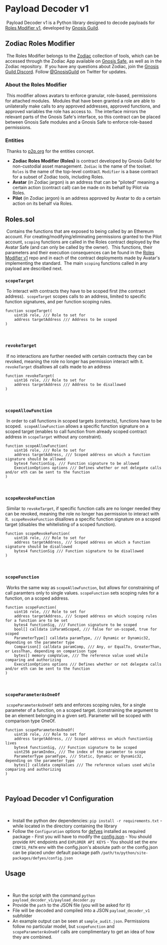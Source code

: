 # Payload Decoder v1

​
Payload Decoder v1 is a Python library designed to decode payloads for [Roles Modifier v1](https://github.com/gnosis/zodiac-modifier-roles-v1), developed by [Gnosis Guild](https://www.gnosisguild.org/).
​

## Zodiac Roles Modifier

​
The Roles Modifier belongs to the [Zodiac](https://github.com/gnosis/zodiac) collection of tools, which can be accessed through the Zodiac App available on [Gnosis Safe](https://gnosis-safe.io/), as well as in the Zodiac repository.
​
If you have any questions about Zodiac, join the [Gnosis Guild Discord](https://discord.gg/wwmBWTgyEq). Follow [@GnosisGuild](https://twitter.com/gnosisguild) on Twitter for updates.
​

### About the Roles Modifier

​
This modifier allows avatars to enforce granular, role-based, permissions for attached modules.
​
Modules that have been granted a role are able to unilaterally make calls to any approved addresses, approved functions, and approved variables the role has access to.
​
The interface mirrors the relevant parts of the Gnosis Safe's interface, so this contract can be placed between Gnosis Safe modules and a Gnosis Safe to enforce role-based permissions.
​

### Entities

​
Thanks to [p2p.org](https://p2p.org/) for the entities concept.
​

- **Zodiac Roles Modifier (Roles)** is contract developed by Gnosis Guild for non-custodial asset management. `Zodiac` is the name of the toolset. `Roles` is the name of the top-level contract. `Modifier` is a base contract for a subset of Zodiac tools, including Roles.
- **Avatar** (in Zodiac jargon) is an address that can be “piloted” meaning a certain action (contract call) can be made on its behalf by Pilot via Roles.
- **Pilot** (in Zodiac jargon) is an address approved by Avatar to do a certain action on its behalf via Roles.
  ​

## Roles.sol

​
Contains the functions that are exposed to being called by an Ethereum account. For creating/modifying/eliminating permissions granted to the Pilot account, `scoping` functions are called in the Roles contract deployed by the Avatar Safe (and can only be called by the owner).
​
This functions, their parameters and their execution consequences can be found in the [Roles Modifier v1](https://github.com/gnosis/zodiac-modifier-roles-v1) repo and in each of the contract deployments made by Avatar's implementing the standard.
​
The main `scoping` functions called in any payload are described next.
​

### `scopeTarget`

​
To interact with contracts they have to be scoped first (the contract address).
​
`scopeTarget` scopes calls to an address, limited to specific function signatures, and per function scoping rules.
​

```solidity
function scopeTarget(
    uint16 role, /// Role to set for
    address targetAddress /// Address to be scoped
)
```

​

### `revokeTarget`

​
If no interactions are further needed with certain contracts they can be revoked, meaning the role no longer has permission interact with it.
​
`revokeTarget` disallows all calls made to an address
​

```solidity
function revokeTarget(
    uint16 role, /// Role to set for
    address targetAddress /// Address to be disallowed
)
```

​

### `scopeAllowFunction`

​
In order to call functions in scoped targets (contracts), functions have to be scoped.
​
`scopeAllowFunction` allows a specific function signature on a scoped target (enables to call function from already scoped contract address in `scopeTarget` without any constraint).
​

```solidity
function scopeAllowFunction(
    uint16 role, /// Role to set for
    address targetAddress, /// Scoped address on which a function signature should be allowed
    bytes4 functionSig, /// Function signature to be allowed
    ExecutionOptions options /// Defines whether or not delegate calls and/or eth can be sent to the function
)
```

​

### `scopeRevokeFunction`

​
Similar to `revokeTarget`, if specific function calls are no longer needed they can be revoked, meaning the role no longer has permission to interact with it.
​
`scopeRevokeFunction` disallows a specific function signature on a scoped target (disables the whitelisting of a scoped function).
​

```solidity
function scopeRevokeFunction(
    uint16 role, /// Role to set for
    address targetAddress, /// Scoped address on which a function signature should be disallowed
    bytes4 functionSig /// Function signature to be disallowed
)
```

​

### `scopeFunction`

​
Works the same way as `scopeAllowFunction`, but allows for constraining of call paramters only to single values.
​
`scopeFunction` sets scoping rules for a function, on a scoped address.
​

```solidity
function scopeFunction(
    uint16 role, /// Role to set for
    address targetAddress, /// Scoped address on which scoping rules for a function are to be set
    bytes4 functionSig, /// Function signature to be scoped
    bool[] calldata isParamScoped, /// false for un-scoped, true for scoped
    ParameterType[] calldata paramType, /// Dynamic or Dynamic32, depending on the parameter type
    Comparison[] calldata paramComp, /// Any, or EqualTo, GreaterThan, or LessThan, depending on comparison type
    bytes[] memory compValue, /// The reference value used while comparing and authorizing
    ExecutionOptions options /// Defines whether or not delegate calls and/or eth can be sent to the function
)
```

​

### `scopeParameterAsOneOf`

​
`scopeParameterAsOneOf` sets and enforces scoping rules, for a single parameter of a function, on a scoped target. (constraining the argument to be an element belonging in a given set). Parameter will be scoped with comparison type OneOf.
​

```solidity
function scopeParameterAsOneOf(
    uint16 role, /// Role to set for
    address targetAddress, /// Scoped address on which functionSig lives
    bytes4 functionSig, /// Function signature to be scoped
    uint256 paramIndex, /// The index of the parameter to scope
    ParameterType paramType, /// Static, Dynamic or Dynamic32, depending on the parameter type
    bytes[] calldata compValues /// The reference values used while comparing and authorizing
)
```

​

## Payload Decoder v1 Configuration

​

- Install the python dev dependencies: `pip install -r requirements.txt` - while located in the directory containing the library
- Follow the `Configuration` options for [defyes](https://github.com/karpatkey/defyes) installed as required package - First you will have to modify the [config.json](https://github.com/KarpatkeyDAO/defyes/blob/main/defyes/config.json) - You should provide `RPC` endpoints and `EXPLORER API KEYS` - You should set the env `CONFIG_PATH` env with the config.json's absolute path or the config.json can be placed under default package path `/path/to/python/site-packages/defyes/config.json`
  ​

## Usage

​

- Run the script with the command `python payload_decoder_v1/payload_decoder.py`
- Provide the `path` to the JSON file (you will be asked for it)
- File will be decoded and compiled into a JSON `payload_decoder_v1` subfolder
- An example output can be seen at `sample_audit.json`. Permissions follow no particular model, but `scopeFunction` and `scopeParameterAsOneOf` calls are complimentary to get an idea of how they are combined.
